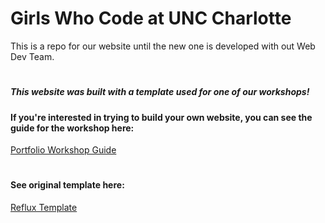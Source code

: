 # Girls Who Code at UNC Charlotte
This is a repo for our website until the new one is developed with out Web Dev Team. 
# 
##### This website was built with a template used for one of our workshops!

#### If you're interested in trying to build your own website, you can see the guide for the workshop here:
[Portfolio Workshop Guide](https://docs.google.com/document/d/1QMNM5DetvtV7qaS-9LQkNUfGMydneavYvT3TgqRz9mY/edit?usp=sharing)
#
#### See original template here: 
[Reflux Template](https://templatemo.com/tm-531-reflux)

